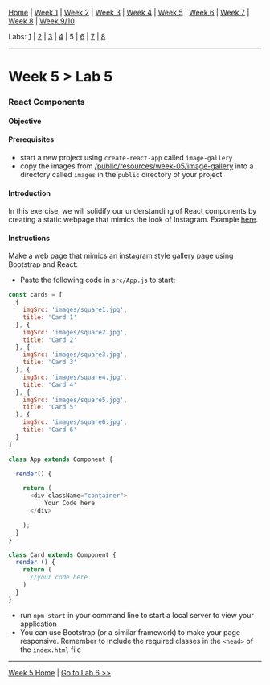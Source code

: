 [Home](/README.MD) | [Week 1](../../week-01/ReadMe.md) | [Week 2](../../week-02/ReadMe.md) | [Week 3](../../week-03/ReadMe.md) | [Week 4](../../week-04/ReadMe.md) | [Week 5](../../week-05/ReadMe.md) | [Week 6](../../week-06/ReadMe.md) | [Week 7](../../week-07/ReadMe.md) | [Week 8](../../week-08/ReadMe.md) | [Week 9/10](../../week-09_10/ReadMe.md)

Labs: [1](./lab-01.md) | [2](./lab-02.md) | [3](./lab-03.md) | [4](./lab-04.md) | 5 | [6](./lab-06.md) | [7](./lab-07.md) | [8](./lab-08.md)

---

# Week 5 > Lab 5

### React Components

#### Objective

#### Prerequisites

- start a new project using `create-react-app` called `image-gallery`
- copy the images from [/public/resources/week-05/image-gallery](/public/resources/week-05/image-gallery/images) into a directory called `images` in the `public` directory of your project

#### Introduction

In this exercise, we will solidify our understanding of React components by creating a static webpage that mimics the look of Instagram. Example [here](/public/resources/week-05/image-gallery/markup.html).

#### Instructions

Make a web page that mimics an instagram style gallery page using Bootstrap and React:

- Paste the following code in `src/App.js` to start:

```JavaScript
const cards = [
  {
    imgSrc: 'images/square1.jpg',
    title: 'Card 1'
  }, {
    imgSrc: 'images/square2.jpg',
    title: 'Card 2'
  }, {
    imgSrc: 'images/square3.jpg',
    title: 'Card 3'
  }, {
    imgSrc: 'images/square4.jpg',
    title: 'Card 4'
  }, {
    imgSrc: 'images/square5.jpg',
    title: 'Card 5'
  }, {
    imgSrc: 'images/square6.jpg',
    title: 'Card 6'
  }
]

class App extends Component {

  render() {

    return (
      <div className="container">
          Your Code here
      </div>

    );
  }
}

class Card extends Component {
  render () {
    return (
      //your code here
    )
  }
}
```

- run `npm start` in your command line to start a local server to view your application
- You can use Bootstrap (or a similar framework) to make your page responsive. Remember to include the required classes in the `<head>` of the `index.html` file

---
[Week 5 Home](../ReadMe.md) | [Go to Lab 6 >>](./lab-06.md)